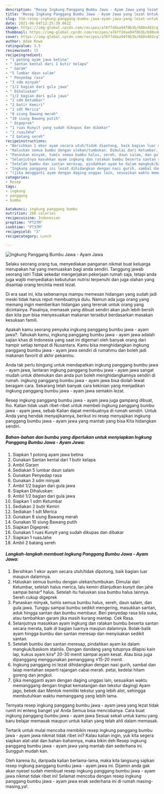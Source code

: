 ```yaml
---
description: "Resep Ingkung Panggang Bumbu Jawa - Ayam Jawa yang lezat Untuk Jualan"
title: "Resep Ingkung Panggang Bumbu Jawa - Ayam Jawa yang lezat Untuk Jualan"
slug: 516-resep-ingkung-panggang-bumbu-jawa-ayam-jawa-yang-lezat-untuk-jualan
date: 2021-06-04T12:25:39.661Z
image: https://img-global.cpcdn.com/recipes/a76ffddaa94f0b3b/680x482cq70/ingkung-panggang-bumbu-jawa-ayam-jawa-foto-resep-utama.jpg
thumbnail: https://img-global.cpcdn.com/recipes/a76ffddaa94f0b3b/680x482cq70/ingkung-panggang-bumbu-jawa-ayam-jawa-foto-resep-utama.jpg
cover: https://img-global.cpcdn.com/recipes/a76ffddaa94f0b3b/680x482cq70/ingkung-panggang-bumbu-jawa-ayam-jawa-foto-resep-utama.jpg
author: Adam Rowe
ratingvalue: 3.5
reviewcount: 15
recipeingredient:
- "1 potong ayam jawa betina"
- " Santan kental dari 1 butir kelapa"
- " Garam"
- "5 lumbar daun salam"
- " Penyedap rasa"
- "3 sdm minyak"
- "1/2 bagian dari gula jawa"
- " Dihaluskan"
- "1/2 bagian dari gula jawa"
- "1 sdm Ketumbar"
- "2 butir Kemiri"
- "1 sdt Merica"
- "8 siung Bawang merah"
- "10 siung Bawang putih"
- " Digeprek"
- "1 ruas Kunyit yang sudah dikupas dan dibakar"
- "1 ruasJahe"
- "2 batang sereh"
recipeinstructions:
- "Bersihkan 1 ekor ayam secara utuh/tidak dipotong, baik bagian luar maupun dalamnya."
- "Haluskan semua bumbu dengan ulekan/tumbukan. Dimulai dari Ketumbar, setelah halus merica, lalu kemiri dilanjutkan kunyit dan jahe sampai benar² halus. Setelah itu haluskan sisa bumbu halus lainnya. Sereh cukup digeprek"
- "Panaskan minyak, tumis semua bumbu halus, sereh, daun salam, dan gula jawa. Tunggu sampai bumbu sedikit mengering, masukkan santan, aduk hingga santan dan bumbu membaur. Beri penyedap rasa bila suka, atau tambahkan garam jika masih kurang mantap. Cek Rasa."
- "Selanjutnya masukkan ayam ingkung dan ratakan bumbu beserta santan secara merata, baik di bagian luarnya maupun dalamnya. Bolak-balik ayam hingga bumbu dan santan meresap dan menyisakan sedikit santan."
- "Setelah bumbu dan santan meresap, pindahkan ayam ke dalam mangkuk/baskom stainlis. Dengan dandang yang tutupnya dilapisi kain lap, kukus ayam kira² 20-30 menit sampai ayam kesat. Atau bisa juga dipanggang menggunakan pemanggang ±15-20 menit."
- "Ingkung panggang ini lezat dihidangkan dengan nasi gurih, sambal dan lalap mentahan seperti rajangan cabai merah. petai, kedelai hitam goreng dan jengkol."
- "(jika mengganti ayam dengan daging unggas lain, sesuaikan waktu memanggang dengan tingkat kematangan dan tekstur daging) Ayam jago, bebek dan Mentok memiliki tekstur yang lebih alot, sehingga membutuhkan waktu memanggang yang lebih lama."
categories:
- Resep
tags:
- ingkung
- panggang
- bumbu

katakunci: ingkung panggang bumbu 
nutrition: 266 calories
recipecuisine: Indonesian
preptime: "PT27M"
cooktime: "PT37M"
recipeyield: "3"
recipecategory: Lunch

---
```



![Ingkung Panggang Bumbu Jawa - Ayam Jawa](https://img-global.cpcdn.com/recipes/a76ffddaa94f0b3b/680x482cq70/ingkung-panggang-bumbu-jawa-ayam-jawa-foto-resep-utama.jpg)

Selaku seorang orang tua, menyediakan panganan nikmat buat keluarga merupakan hal yang memuaskan bagi anda sendiri. Tanggung jawab seorang istri Tidak sekedar mengerjakan pekerjaan rumah saja, tetapi anda juga wajib menyediakan kebutuhan nutrisi terpenuhi dan juga olahan yang disantap orang tercinta mesti lezat.

Di era  saat ini, kita sebenarnya mampu memesan hidangan yang sudah jadi meski tidak harus repot membuatnya dulu. Namun ada juga orang yang memang ingin memberikan hidangan yang terenak untuk orang yang dicintainya. Pasalnya, memasak yang dibuat sendiri akan jauh lebih bersih dan kita pun bisa menyesuaikan makanan tersebut berdasarkan masakan kesukaan famili. 



Apakah kamu seorang penyuka ingkung panggang bumbu jawa - ayam jawa?. Tahukah kamu, ingkung panggang bumbu jawa - ayam jawa adalah sajian khas di Indonesia yang saat ini digemari oleh banyak orang dari hampir setiap tempat di Nusantara. Kamu bisa menghidangkan ingkung panggang bumbu jawa - ayam jawa sendiri di rumahmu dan boleh jadi makanan favorit di akhir pekanmu.

Anda tak perlu bingung untuk mendapatkan ingkung panggang bumbu jawa - ayam jawa, lantaran ingkung panggang bumbu jawa - ayam jawa sangat mudah untuk ditemukan dan anda pun boleh menghidangkannya sendiri di rumah. ingkung panggang bumbu jawa - ayam jawa bisa diolah lewat beragam cara. Sekarang telah banyak cara kekinian yang menjadikan ingkung panggang bumbu jawa - ayam jawa semakin lezat.

Resep ingkung panggang bumbu jawa - ayam jawa juga gampang dibuat, lho. Kalian tidak usah ribet-ribet untuk membeli ingkung panggang bumbu jawa - ayam jawa, sebab Kalian dapat membuatnya di rumah sendiri. Untuk Anda yang hendak menyajikannya, berikut ini resep menyajikan ingkung panggang bumbu jawa - ayam jawa yang mantab yang bisa Kita hidangkan sendiri.

<!--inarticleads1-->

##### Bahan-bahan dan bumbu yang diperlukan untuk menyiapkan Ingkung Panggang Bumbu Jawa - Ayam Jawa:

1. Siapkan 1 potong ayam jawa betina
1. Gunakan  Santan kental dari 1 butir kelapa
1. Ambil  Garam
1. Sediakan 5 lumbar daun salam
1. Gunakan  Penyedap rasa
1. Gunakan 3 sdm minyak
1. Ambil 1/2 bagian dari gula jawa
1. Siapkan  Dihaluskan:
1. Ambil 1/2 bagian dari gula jawa
1. Siapkan 1 sdm Ketumbar
1. Sediakan 2 butir Kemiri
1. Sediakan 1 sdt Merica
1. Gunakan 8 siung Bawang merah
1. Gunakan 10 siung Bawang putih
1. Siapkan  Digeprek:
1. Gunakan 1 ruas Kunyit yang sudah dikupas dan dibakar
1. Siapkan 1 ruasJahe
1. Ambil 2 batang sereh




<!--inarticleads2-->

##### Langkah-langkah membuat Ingkung Panggang Bumbu Jawa - Ayam Jawa:

1. Bersihkan 1 ekor ayam secara utuh/tidak dipotong, baik bagian luar maupun dalamnya.
1. Haluskan semua bumbu dengan ulekan/tumbukan. Dimulai dari Ketumbar, setelah halus merica, lalu kemiri dilanjutkan kunyit dan jahe sampai benar² halus. Setelah itu haluskan sisa bumbu halus lainnya. Sereh cukup digeprek
1. Panaskan minyak, tumis semua bumbu halus, sereh, daun salam, dan gula jawa. Tunggu sampai bumbu sedikit mengering, masukkan santan, aduk hingga santan dan bumbu membaur. Beri penyedap rasa bila suka, atau tambahkan garam jika masih kurang mantap. Cek Rasa.
1. Selanjutnya masukkan ayam ingkung dan ratakan bumbu beserta santan secara merata, baik di bagian luarnya maupun dalamnya. Bolak-balik ayam hingga bumbu dan santan meresap dan menyisakan sedikit santan.
1. Setelah bumbu dan santan meresap, pindahkan ayam ke dalam mangkuk/baskom stainlis. Dengan dandang yang tutupnya dilapisi kain lap, kukus ayam kira² 20-30 menit sampai ayam kesat. Atau bisa juga dipanggang menggunakan pemanggang ±15-20 menit.
1. Ingkung panggang ini lezat dihidangkan dengan nasi gurih, sambal dan lalap mentahan seperti rajangan cabai merah. petai, kedelai hitam goreng dan jengkol.
1. (jika mengganti ayam dengan daging unggas lain, sesuaikan waktu memanggang dengan tingkat kematangan dan tekstur daging) Ayam jago, bebek dan Mentok memiliki tekstur yang lebih alot, sehingga membutuhkan waktu memanggang yang lebih lama.




Ternyata resep ingkung panggang bumbu jawa - ayam jawa yang lezat tidak rumit ini enteng banget ya! Anda Semua bisa mencobanya. Cara buat ingkung panggang bumbu jawa - ayam jawa Sesuai sekali untuk kamu yang baru belajar memasak maupun untuk kalian yang telah ahli dalam memasak.

Tertarik untuk mulai mencoba membikin resep ingkung panggang bumbu jawa - ayam jawa nikmat tidak ribet ini? Kalau kalian ingin, yuk kita segera siapkan alat-alat dan bahan-bahannya, maka bikin deh Resep ingkung panggang bumbu jawa - ayam jawa yang mantab dan sederhana ini. Sungguh mudah kan. 

Oleh karena itu, daripada kalian berlama-lama, maka kita langsung sajikan resep ingkung panggang bumbu jawa - ayam jawa ini. Dijamin anda gak akan nyesel sudah membuat resep ingkung panggang bumbu jawa - ayam jawa nikmat tidak ribet ini! Selamat mencoba dengan resep ingkung panggang bumbu jawa - ayam jawa enak sederhana ini di rumah masing-masing,ya!.

